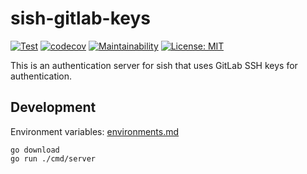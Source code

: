 # sish-gitlab-keys

[![Test](https://github.com/trancong12102/sish-gitlab-keys/actions/workflows/test.yml/badge.svg)](https://github.com/trancong12102/sish-gitlab-keys/actions/workflows/test.yml/badge.svg)
[![codecov](https://codecov.io/gh/trancong12102/sish-gitlab-keys/graph/badge.svg?token=YWN7WWNFH9)](https://codecov.io/gh/trancong12102/sish-gitlab-keys)
[![Maintainability](https://api.codeclimate.com/v1/badges/eb2146e7afe5633a0023/maintainability)](https://codeclimate.com/github/trancong12102/sish-gitlab-keys/maintainability)
[![License: MIT](https://img.shields.io/badge/License-MIT-yellow.svg)](https://opensource.org/licenses/MIT)

This is an authentication server for sish that uses GitLab SSH keys for authentication.

## Development

Environment variables: [environments.md](./docs/environments.md)

```shell
go download
go run ./cmd/server
```

